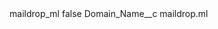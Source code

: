 <?xml version="1.0" encoding="UTF-8"?>
<CustomMetadata xmlns="http://soap.sforce.com/2006/04/metadata" xmlns:xsi="http://www.w3.org/2001/XMLSchema-instance" xmlns:xsd="http://www.w3.org/2001/XMLSchema">
    <label>maildrop_ml</label>
    <protected>false</protected>
    <values>
        <field>Domain_Name__c</field>
        <value xsi:type="xsd:string">maildrop.ml</value>
    </values>
</CustomMetadata>
